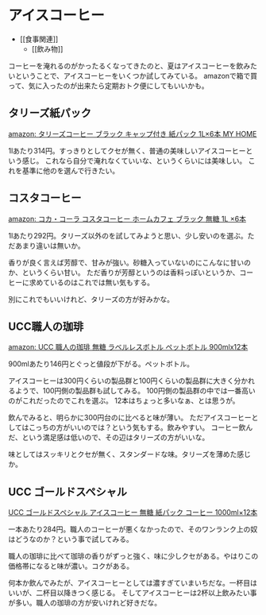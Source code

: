 # アイスコーヒー

- [[食事関連]]
   - [[飲み物]]

コーヒーを淹れるのがかったるくなってきたのと、夏はアイスコーヒーを飲みたいということで、アイスコーヒーをいくつか試してみている。
amazonで箱で買って、気に入ったのが出来たら定期おトク便にしてもいいかも。

## タリーズ紙パック

[amazon: タリーズコーヒー ブラック キャップ付き 紙パック 1L×6本 MY HOME](https://amzn.to/3WYSBUb)

1lあたり314円。すっきりとしてクセが無く、普通の美味しいアイスコーヒーという感じ。
これなら自分で淹れなくていいな、というくらいには美味しい。
これを基準に他のを選んで行きたい。

## コスタコーヒー

[amazon: コカ・コーラ コスタコーヒー ホームカフェ ブラック 無糖 1L ×6本](https://amzn.to/3z0qTOM)

1lあたり292円。タリーズ以外のを試してみようと思い、少し安いのを選ぶ。ただあまり違いは無いか。

香りが良く言えば芳醇で、甘みが強い。砂糖入っていないのにこんなに甘いのか、というくらい甘い。
ただ香りが芳醇というのは香料っぽいというか、コーヒーに求めているのはこれでは無い気もする。

別にこれでもいいけれど、タリーズの方が好みかな。

## UCC職人の珈琲 

[amazon: UCC 職人の珈琲 無糖 ラベルレスボトル ペットボトル 900mlx12本](https://amzn.to/3ySshD8)

900mlあたり146円とぐっと値段が下がる。ペットボトル。

アイスコーヒーは300円くらいの製品群と100円くらいの製品群に大きく分かれるようで、100円側の製品群も試してみる。
100円側の製品群の中では一番高いのがこれだったのでこれを選ぶ。
12本はちょっと多いなぁ、とは思うが。

飲んでみると、明らかに300円台のに比べると味が薄い。
ただアイスコーヒーとしてはこっちの方がいいのでは？という気もする。飲みやすい。
コーヒー飲んだ、という満足感は低いので、その辺はタリーズの方がいいな。

味としてはスッキリとクセが無く、スタンダードな味。タリーズを薄めた感じか。

## UCC ゴールドスペシャル

[UCC ゴールドスペシャル アイスコーヒー 無糖 紙パック コーヒー 1000ml×12本](https://amzn.to/47sfYKM)

一本あたり284円。職人のコーヒーが悪くなかったので、そのワンランク上の奴はどうなのか？という事で試してみる。

職人の珈琲に比べて珈琲の香りがずっと強く、味に少しクセがある。やはりこの価格帯になると味が濃い。コクがある。

何本か飲んでみたが、アイスコーヒーとしては濃すぎていまいちだな。一杯目はいいが、二杯目以降きつく感じる。
そしてアイスコーヒーは2杯以上飲みたい事が多い。職人の珈琲の方が安いけれど好きだな。